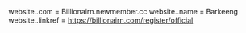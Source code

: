 website..com = Billionairn.newmember.cc
website..name = Barkeeng
website..linkref = https://billionairn.com/register/official
